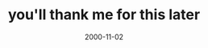 ---
layout: base.njk
title : 'you&#39;ll thank me for this later' 
view_title : 'you&#39;ll thank me for this later' 
year : '2000' 
date : '2000-11-02' 
img_file : '/drawing/thankme.png' 
html_file : 'thanklater' 
next_html : 'trappedair.html' 
year_order : '568' 
permalink : "title/{{html_file}}.html"
---